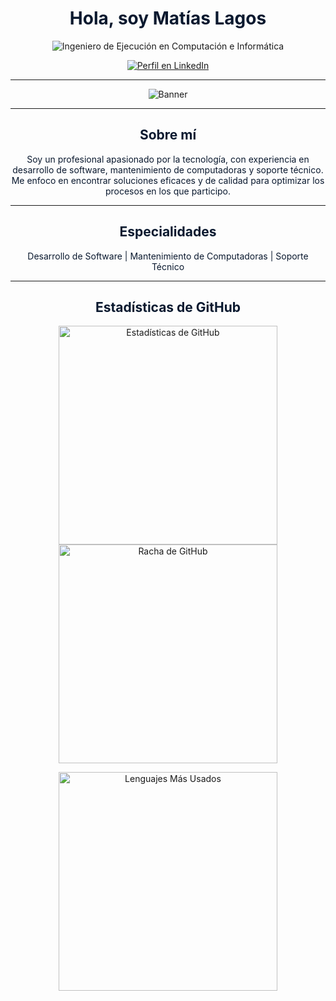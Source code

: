 <h1 align="center" style="color:#0a192f;">Hola, soy Matías Lagos</h1>

<p align="center">
  <img src="https://readme-typing-svg.demolab.com?font=Fira+Code&weight=500&size=24&pause=1000&color=00EAFF&center=true&vCenter=true&width=900&lines=Ingeniero+de+Ejecuci%C3%B3n+en+Computaci%C3%B3n+e+Inform%C3%A1tica" alt="Ingeniero de Ejecución en Computación e Informática" />
</p>

<p align="center">
  <a href="https://www.linkedin.com/in/matías-lagos-contreras-070064363">
    <img src="https://img.shields.io/badge/LinkedIn-0A66C2?style=for-the-badge&logo=linkedin&logoColor=white" alt="Perfil en LinkedIn" />
  </a>
</p>

---

<p align="center">
  <img src="https://github.com/user-attachments/assets/62a5b7c6-43f5-4a56-8267-24e18269b07a" alt="Banner" />
</p>

---

<h2 align="center" style="color:#0a192f;">Sobre mí</h2>
<p align="center" style="color:#0a192f;">
  Soy un profesional apasionado por la tecnología, con experiencia en desarrollo de software, mantenimiento de computadoras y soporte técnico. 
  Me enfoco en encontrar soluciones eficaces y de calidad para optimizar los procesos en los que participo.
</p>

---

<h2 align="center" style="color:#0a192f;">Especialidades</h2>
<p align="center" style="color:#0a192f;">
  Desarrollo de Software | Mantenimiento de Computadoras | Soporte Técnico
</p>

---

<h2 align="center" style="color:#0a192f;">Estadísticas de GitHub</h2>

<p align="center">
  <img src="https://github-readme-stats.vercel.app/api?username=MatiLakes&show_icons=true&theme=blueberry&locale=es" alt="Estadísticas de GitHub" width="350" />
  <img src="https://streak-stats.demolab.com/?user=MatiLakes&theme=blueberry&locale=es" alt="Racha de GitHub" width="350" />
</p>

<p align="center">
  <img src="https://github-readme-stats.vercel.app/api/top-langs/?username=MatiLakes&layout=compact&theme=blueberry&locale=es" alt="Lenguajes Más Usados" width="350" />
</p>
